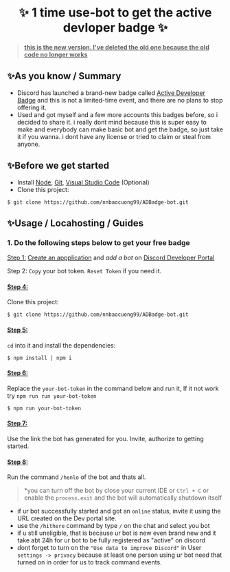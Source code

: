 <h1 align="center"> ✨ 1 time use-bot to get the active devloper badge ✨ </h1>

> <ins>**this is the new version. I've deleted the old one because the old code no longer works**</ins>


## ✨As you know / Summary
- Discord has launched a brand-new badge called [Active Developer Badge](https://support-dev.discord.com/hc/en-us/articles/10113997751447-Active-Developer-Badge) and this is not a limited-time event, and there are no plans to stop offering it.
- Used and got myself and a few more accounts this badges before, so i decided to share it. i really dont mind because this is super easy to make and everybody can make basic bot and get the badge, so just take it if you wanna. i dont have any license or tried to claim or steal from anyone.


## ✨Before we get started
- Install [Node](https://nodejs.org/en/), [Git](https://git-scm.com), [Visual Studio Code](https://code.visualstudio.com/insiders/) (Optional)
- Clone this project:
```
$ git clone https://github.com/nnbaocuong99/ADBadge-bot.git
```


## ✨Usage / Locahosting / Guides
### 1. Do the following steps below to get your free badge

<ins>Step 1:</ins> <ins>Create an appplication</ins> and *add a bot* on [Discord Developer Portal](https://discord.com/developers/applications)

Step 2: `Copy` your bot token. `Reset Token` if you need it.



#### <ins>Step 4:</ins>
Clone this project:
```
$ git clone https://github.com/nnbaocuong99/ADBadge-bot.git
```

#### <ins>Step 5:</ins> 
`cd` into it and install the dependencies:
```
$ npm install | npm i
```

#### <ins>Step 6:</ins>
Replace the `your-bot-token` in the command below and run it, If it not work try `npm run run your-bot-token`
```
$ npm run your-bot-token
```

#### <ins>Step 7:</ins>
Use the link the bot has generated for you. Invite, authorize to getting started.

#### <ins>Step 8:</ins>
Run the command `/henlo` of the bot and thats all.
> *you can turn off the bot by close your current IDE or `Ctrl + C` or enable the `process.exit` and the bot will automatically shutdown itself





- if ur bot successfully started and got an `online` status, invite it using the URL created on the Dev portal site.
- use the `/hithere` command by type `/` on the chat and select you bot
- if u still uneligible, that is because ur bot is new even brand new and it take abt 24h for ur bot to be fully registered as "active" on discord 
- dont forget to turn on the `"Use data to improve Discord"` in User `settings -> privacy` because at least one person using ur bot need that turned on in order for us to track command events.






<!--

## ✨ others:

- package: https://www.npmjs.com/settings/nnbaocuong99/packages
- Dockerfile: [here](https://github.com/nnbaocuong99/ADBadge-bot/blob/main/Dockerfile)

---

## ✨ bonus some extra command if u use docker:

1. if u dont wanna use my Dockerfile, just create ur own
`nano` or `touch` Dockerfile

2. move to ur discord bot directory.
```
$ cd ~/your-directory
```

3. build it (. means u gonna build it from th
```
$ docker build -t -d your-directory .
```

4. run it
```
$ docker run -d your-directory
```

## common commands:
1. list all docker processes:
```
$ docker ps or docker ps -a
```

2. stop the docker container (discord bot):
```
$ docker stop <CONTAINER ID>
```

3. restart the docker container:
```
$ docker restart <CONTAINER ID>
```
-->
